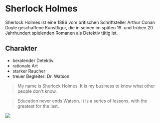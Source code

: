 # Sherlock Holmes

Sherlock Holmes ist eine 1886 vom britischen Schriftsteller Arthur Conan Doyle geschaffene Kunstfigur, die in seinen im späten 19. und frühen 20. Jahrhundert spielenden Romanen als Detektiv tätig ist. 


## Charakter 
* beratender Detektiv
* rationale Art
* starker Raucher
* treuer Begleiter: Dr. Watson

> My name is Sherlock Holmes.
> It is my business to know what other people don't know. 

>Education never ends Watson. 
>It is a series of lessons, with the greatest for the last.

<img src="https://vignette.wikia.nocookie.net/s__/images/8/81/Sherlock_1.jpg/revision/latest/scale-to-width-down/340?cb=20121025201150&path-prefix=sherlockpedia%2Fde"/>
